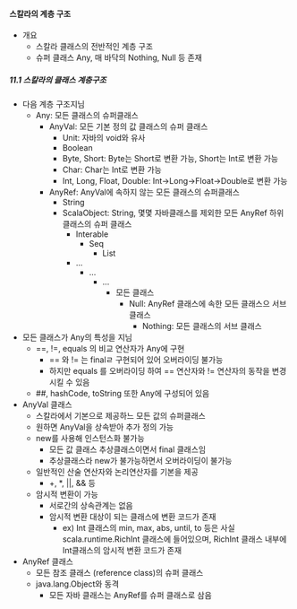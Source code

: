 #### 스칼라의 계층 구조
- 개요
  - 스칼라 클래스의 전반적인 계층 구조
  - 슈퍼 클래스 Any, 매 바닥의 Nothing, Null 등 존재


##### 11.1 스칼라의 클래스 계층구조
- 다음 계층 구조지님
  - Any: 모든 클래스의 슈퍼클래스
    - AnyVal: 모든 기본 정의 값 클래스의 슈퍼 클래스
      - Unit: 자바의 void와 유사
      - Boolean
      - Byte, Short: Byte는 Short로 변환 가능, Short는 Int로 변환 가능
      - Char: Char는 Int로 변환 가능
      - Int, Long, Float, Double: Int->Long->Float->Double로 변환 가능
    - AnyRef: AnyVal에 속하지 않는 모든 클래스의 슈퍼클래스
      - String
      - ScalaObject: String, 몇몇 자바클래스를 제외한 모든 AnyRef 하위 클래스의 슈퍼 클래스
        - Interable
          - Seq
            - List
        - ...
          - ...
            - ...
              - 모든 클래스
                - Null: AnyRef 클래스에 속한 모든 클래스으 서브 클래스
                  - Nothing: 모든 클래스의 서브 클래스
- 모든 클래스가 Any의 특성을 지님
  - ==, !=, equals 의 비교 연산자가 Any에 구현
    - == 와 != 는 finalㄹ 구현되어 있어 오버라이딩 불가능
    - 하지만 equals 를 오버라이딩 하여 == 연산자와 != 연산자의 동작을 변경시킬 수 있음
  - ##, hashCode, toString 또한 Any에 구성되어 있음
- AnyVal 클래스
  - 스칼라에서 기본으로 제공하느 모든 값의 슈퍼클래스
  - 원하면 AnyVal을 상속받아 추가 정의 가능
  - new를 사용해 인스턴스화 불가능
    - 모든 값 클래스 추상클래스이면서 final 클래스임
    - 추상클래스라 new가 불가능하면서 오버라이딩이 불가능
  - 일반적인 산술 연산자와 논리연산자를 기본을 제공
    - +, *, ||, && 등
  - 암시적 변환이 가능
    - 서로간의 상속관계는 없음
    - 암시적 변환 대상이 되는 클래스에 변환 코드가 존재
      - ex) Int 클래스의 min, max, abs, until, to 등은 사실 scala.runtime.RichInt 클래스에 들어있으며, RichInt 클래스 내부에 Int클래스의 암시적 변환 코드가 존재    
- AnyRef 클래스
  - 모든 참조 클래스 (reference class)의 슈퍼 클래스
  - java.lang.Object와 동격
    - 모든 자바 클래스는 AnyRef를 슈퍼 클래스로 삼음
